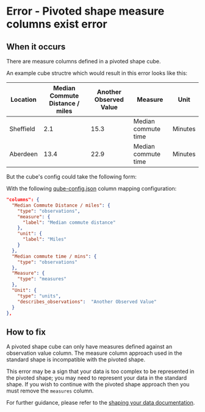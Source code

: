 # Error - Pivoted shape measure columns exist error

## When it occurs

There are measure columns defined in a pivoted shape cube.  

An example cube structre which would result in this error looks like this:

| Location  | Median Commute Distance / miles | Another Observed Value | Measure             | Unit    |
|-----------|---------------------------------|------------------------|---------------------|---------|
| Sheffield | 2.1                             | 15.3                   | Median commute time | Minutes |
| Aberdeen  | 13.4                            | 22.9                   | Median commute time | Minutes |

But the cube's config could take the following form:

With the following [qube-config.json](../../configuration/qube-config.md) column mapping configuration:

```json
"columns": {
  "Median Commute Distance / miles": {
    "type": "observations",
    "measure": {
      "label": "Median commute distance"
    },
    "unit": {
      "label": "Miles"
    }
  },
  "Median commute time / mins": {
    "type": "observations"
  },
  "Measure": {
    "type": "measures"
  },
  "Unit": {
    "type": "units",
    "describes_observations":  "Another Observed Value"
  }
},
```

## How to fix

A pivoted shape cube can only have measures defined against an observation value column. The measure column approach used in the standard shape is incompatible with the pivoted shape.

This error may be a sign that your data is too complex to be represented in the pivoted shape; you may need to represent your data in the standard shape. If you wish to continue with the pivoted shape approach then you must remove the `measures` column.

For further guidance, please refer to the [shaping your data documentation](https://gss-cogs.github.io/csvcubed-docs/external/guides/shape-data/).
